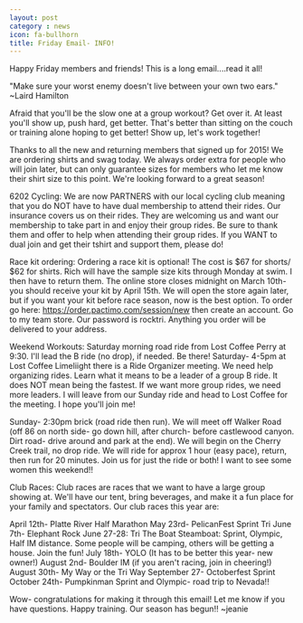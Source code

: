 ```yaml
---
layout: post
category : news
icon: fa-bullhorn
title: Friday Email- INFO!
---
```

Happy Friday members and friends! This is a long email....read it all!

"Make sure your worst enemy doesn't live between your own two ears." ~Laird Hamilton

Afraid that you'll be the slow one at a group workout? Get over it. At least you'll show up, push hard, get better. That's better than sitting on the couch or training alone hoping to get better! Show up, let's work together!

Thanks to all the new and returning members that signed up for 2015! We are ordering shirts and swag today. We always order extra for people who will join later, but can only guarantee sizes for members who let me know their shirt size to this point. We're looking forward to a great season! 

6202 Cycling: We are now PARTNERS with our local cycling club meaning that you do NOT have to have dual membership to attend their rides. Our insurance covers us on their rides. They are welcoming us and want our membership to take part in and enjoy their group rides. Be sure to thank them and offer to help when attending their group rides. If you WANT to dual join and get their tshirt and support them, please do!

Race kit ordering: Ordering a race kit is optional! The cost is $67 for shorts/ $62 for shirts. Rich will have the sample size kits through Monday at swim. I then have to return them. The online store closes midnight on March 10th- you should receive your kit by April 15th. We will open the store again later, but if you want your kit before race season, now is the best option. To order go here: https://order.pactimo.com/session/new    then create an account. Go to my team store. Our password is rocktri. Anything you order will be delivered to your address. 

Weekend Workouts:
Saturday morning road ride from Lost Coffee Perry at 9:30. I'll lead the B ride (no drop), if needed. Be there!
Saturday- 4-5pm at Lost Coffee Limeliight there is a Ride Organizer meeting. We need help organizing rides. Learn what it means to be a leader of a group B ride. It does NOT mean being the fastest. If we want more group rides, we need more leaders. I will leave from our Sunday ride and head to Lost Coffee for the meeting. I hope you'll join me!

Sunday- 2:30pm brick (road ride then run). We will meet off Walker Road (off 86 on north side- go down hill, after church- before castlewood canyon. Dirt road- drive around and park at the end). We will begin on the Cherry Creek trail, no drop ride. We will ride for approx 1 hour (easy pace), return, then run for 20 minutes. Join us for just the ride or both! I want to see some women this weekend!!

Club Races: Club races are races that we want to have a large group showing at. We'll have our tent, bring beverages, and make it a fun place for your family and spectators. Our club races this year are:

April 12th- Platte River Half Marathon
May 23rd- PelicanFest Sprint Tri
June 7th- Elephant Rock
June 27-28: Tri The Boat Steamboat: Sprint, Olympic, Half IM distance. Some people will be camping, others will be getting a house. Join the fun!
July 18th- YOLO (It has to be better this year- new owner!)
August 2nd- Boulder IM (if you aren't racing, join in cheering!)
August 30th- My Way or the Tri Way
September 27- Octoberfest Sprint
October 24th- Pumpkinman Sprint and Olympic- road trip to Nevada!!

Wow- congratulations for making it through this email! Let me know if you have questions. Happy training. Our season has begun!! ~jeanie
